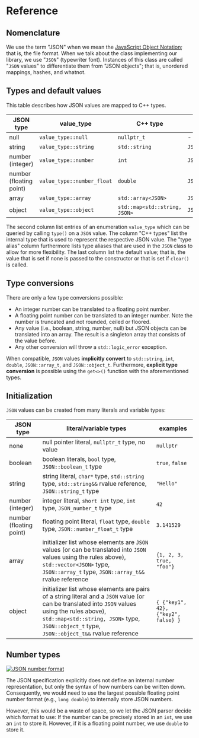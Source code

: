# Reference

## Nomenclature

We use the term "JSON" when we mean the [JavaScript Object Notation](http://json.org); that is, the file format. When we talk about the class implementing our library, we use "`JSON`" (typewriter font). Instances of this class are called "`JSON` values" to differentiate them from "JSON objects"; that is, unordered mappings, hashes, and whatnot.

## Types and default values

This table describes how JSON values are mapped to C++ types.

| JSON type               | value_type                 | C++ type                      | type alias             | default value |
| ----------------------- | -------------------------- | ----------------------------- | ---------------------- | --------------
| null                    | `value_type::null`         | `nullptr_t`                   | -                      | `nullptr`     |
| string                  | `value_type::string`       | `std::string`                 | `JSON::string_t`       | `""`          |
| number (integer)        | `value_type::number`       | `int`                         | `JSON::number_t`       | `0`           |
| number (floating point) | `value_type::number_float` | `double`                      | `JSON::number_float_t` | `0.0`         |
| array                   | `value_type::array `       | `std::array<JSON>`            | `JSON::array_t`        | `{}`          |
| object                  | `value_type::object`       | `std::map<std::string, JSON>` | `JSON::object_t`       | `{}`          |

The second column list entries of an enumeration `value_type` which can be queried by calling `type()` on a `JSON` value. The column "C++ types" list the internal type that is used to represent the respective JSON value. The "type alias" column furthermore lists type aliases that are used in the `JSON` class to allow for more flexibility. The last column list the default value; that is, the value that is set if none is passed to the constructor or that is set if `clear()` is called.

## Type conversions

There are only a few type conversions possible:

- An integer number can be translated to a floating point number.
- A floating point number can be translated to an integer number. Note the number is truncated and not rounded, ceiled or floored.
- Any value (i.e., boolean, string, number, null) but JSON objects can be translated into an array. The result is a singleton array that consists of the value before.
- Any other conversion will throw a `std::logic_error` exception.

When compatible, `JSON` values **implicitly convert** to `std::string`, `int`, `double`, `JSON::array_t`, and `JSON::object_t`. Furthermore, **explicit type conversion** is possible using the `get<>()` function with the aforementioned types.

## Initialization

`JSON` values can be created from many literals and variable types:

| JSON type | literal/variable types | examples |
| --------- | ---------------------- | -------- |
| none      | null pointer literal, `nullptr_t` type, no value | `nullptr` |
| boolean   | boolean literals, `bool` type, `JSON::boolean_t` type | `true`, `false` |
| string    | string literal, `char*` type, `std::string` type, `std::string&&` rvalue reference, `JSON::string_t` type | `"Hello"` |
| number (integer) | integer literal, `short int` type, `int` type, `JSON_number_t` type | `42` |
| number (floating point) | floating point literal, `float` type, `double` type, `JSON::number_float_t` type | `3.141529`
| array | initializer list whose elements are `JSON` values (or can be translated into `JSON` values using the rules above), `std::vector<JSON>` type, `JSON::array_t` type, `JSON::array_t&&` rvalue reference | `{1, 2, 3, true, "foo"}` |
| object | initializer list whose elements are pairs of a string literal and a `JSON` value (or can be translated into `JSON` values using the rules above), `std::map<std::string, JSON>` type, `JSON::object_t` type, `JSON::object_t&&` rvalue reference | `{ {"key1", 42}, {"key2", false} }` |

## Number types

[![JSON number format](http://json.org/number.gif)](http://json.org)

The JSON specification explicitly does not define an internal number representation, but only the syntax of how numbers can be written down. Consequently, we would need to use the largest possible floating point number format (e.g., `long double`) to internally store JSON numbers.

However, this would be a waste of space, so we let the JSON parser decide which format to use: If the number can be precisely stored in an `int`, we use an `int` to store it. However, if it is a floating point number, we use `double` to store it.
